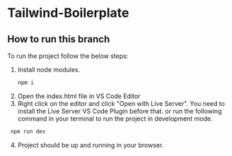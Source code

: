 # Tailwind-Boilerplate

## How to run this branch

To run the project follow the below steps:

1. Install node modules.
   ```sh
   npm i
   ```
2. Open the index.html file in VS Code Editor
3. Right click on the editor and click "Open with Live Server". You need to install the Live Server VS Code Plugin before that. or run the following command in your terminal to run the project in development mode.

```sh
 npm run dev
```

4. Project should be up and running in your browser.
